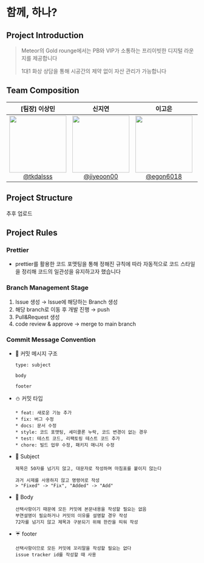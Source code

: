 # 함께, 하나?

## Project Introduction
> Meteor의 Gold rounge에서는 PB와 VIP가 소통하는 프리이빗한 디지털 라운지를 제공합니다
> 
> 1대1 화상 상담을 통해 시공간의 제약 없이 자산 관리가 가능합니다

## Team Composition
<div align="center">

| **[팀장] 이상민** | **신지연** | **이고은** | **이지후** | **정찬수** |
| :------: | :------: | :------: | :------: | :------: |
| [<img src="https://avatars.githubusercontent.com/tkdalsss" height=150 width=150> <br/> @tkdalsss](https://github.com/tkdalsss) | [<img src="https://avatars.githubusercontent.com/jiyeoon00" height=150 width=150> <br/> @jiyeoon00](https://github.com/jiyeoon00) | [<img src="https://avatars.githubusercontent.com/egon6018" height=150 width=150> <br/> @egon6018](https://github.com/egon6018) | [<img src="https://avatars.githubusercontent.com/lee010207" height=150 width=150> <br/> @lee010207](https://github.com/lee010207) | [<img src="https://avatars.githubusercontent.com/iamcharles98" height=150 width=150> <br/> @iamcharles98](https://github.com/iamcharles98) |

</div>

## Project Structure
추후 업로드

## Project Rules
### Prettier
- prettier를 활용한 코드 포맷팅을 통해 정해진 규칙에 따라 자동적으로 코드 스타일을 정리해 코드의 일관성을 유지하고자 했습니다

### Branch Management Stage
1) Issue 생성 → Issue에 해당하는 Branch 생성
3) 해당 branch로 이동 후 개발 진행 → push
4) Pull&Request 생성
5) code review & approve → merge to main branch

### Commit Message Convention
- :tiger: 커밋 메시지 구조
  ```
  type: subject

  body

  footer
  ```
- :snowman: 커밋 타입
  ```
  * feat: 새로운 기능 추가
  * fix: 버그 수정
  * docs: 문서 수정
  * style: 코드 포맷팅, 세미콜론 누락, 코드 변경이 없는 경우
  * test: 테스트 코드, 리팩토링 테스트 코드 추가
  * chore: 빌드 업무 수정, 패키지 매니저 수정
  ```
- :frog: Subject
  ```
  제목은 50자를 넘기지 않고, 대문자로 작성하며 마침표를 붙이지 않는다
  
  과거 시제를 사용하지 않고 명령어로 작성
  > "Fixed" -> "Fix", "Added" -> "Add"
  ```
- :panda_face: Body
  ```
  선택사항이기 때문에 모든 커밋에 본문내용을 작성할 필요는 없음
  부연설명이 필요하거나 커밋의 이유를 설명할 경우 작성
  72자를 넘기지 않고 제목과 구분되기 위해 한칸을 띄워 작성
  ```
- :umbrella: footer
  ```
  선택사항이므로 모든 커밋에 꼬리말을 작성할 필요는 없다
  issue tracker id를 작성할 때 사용
  ```
